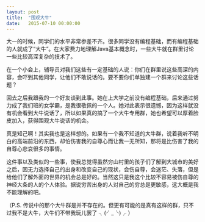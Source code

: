 ```yaml
---
layout: post
title:  "围观大牛"
date:   2015-07-10 00:00:00
---
```


大一的时候，同学们的水平非常参差不齐。很多同学没有编程基础，而有编程基础的人就成了“大牛”。在大家费力地理解Java基本概念时，一些大牛就在群里讨论一些比较高深复杂的技术了。

在一个小会上，辅导员对我们这些有一定基础的人说：你们在群里说这些高深的内容，会吓到其他同学，让他们不敢说话的。要不要你们单独建一个群来讨论这些话题？

回去之后我跟我的一个好友谈到此事。她在上大学之前没有编程基础，后来通过努力成了我们班的女学霸，是我很敬佩的一个人。她对此表示很遗憾，因为这样就没有机会看到大牛说话了，所以如果真的搞了一个大牛专用群，她也希望可以厚着脸皮加入，获得围观大牛说话的机会。

真是知己啊！其实我也是这样想的。如果有一个我不知道的大牛群，说着我听不明白的高端前沿的东西，却怕伤害我的自尊心而让我一无所知，那将是比伤害了我的自尊心悲哀很多的事情。

这件事以及类似的一些事，使我总觉得虽然穷山村里的孩子们了解到大城市的美好之后，因无力选择自己的出身和改变自己的现状，会伤自尊，会迷茫、失落，但是给他们了解外面的世界的机会总是好的。当然这只是我这个比较不容易被伤自尊的神经大条的人的个人体验。据说穷苦出身的人对自己的穷总是更敏感，这大概是我不能理解的吧。

（P.S. 传说中的那个大牛群是并不存在的。但更有可能的是真有这样的群，只不过我不是大牛，大牛们不带我玩儿罢了 ╮(╯_╰)╭ ）